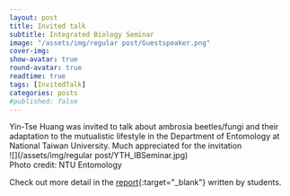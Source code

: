 ```yaml
---
layout: post
title: Invited talk
subtitle: Integrated Biology Seminar
image: "/assets/img/regular post/Guestspeaker.png" 
cover-img:
show-avatar: true
round-avatar: true
readtime: true
tags: [InvitedTalk]
categories: posts
#published: false
---
```


Yin-Tse Huang was invited to talk about ambrosia beetles/fungi and their adaptation to the mutualistic lifestyle in the Department of Entomology at National Taiwan University. Much appreciated for the invitation<br>
![](/assets/img/regular post/YTH_IBSeminar.jpg)<br>
Photo credit: NTU Entomology

Check out more detail in the [report](http://www.entomol.ntu.edu.tw/News_Content_n_46830_s_104117.html){:target="_blank"} written by students.

